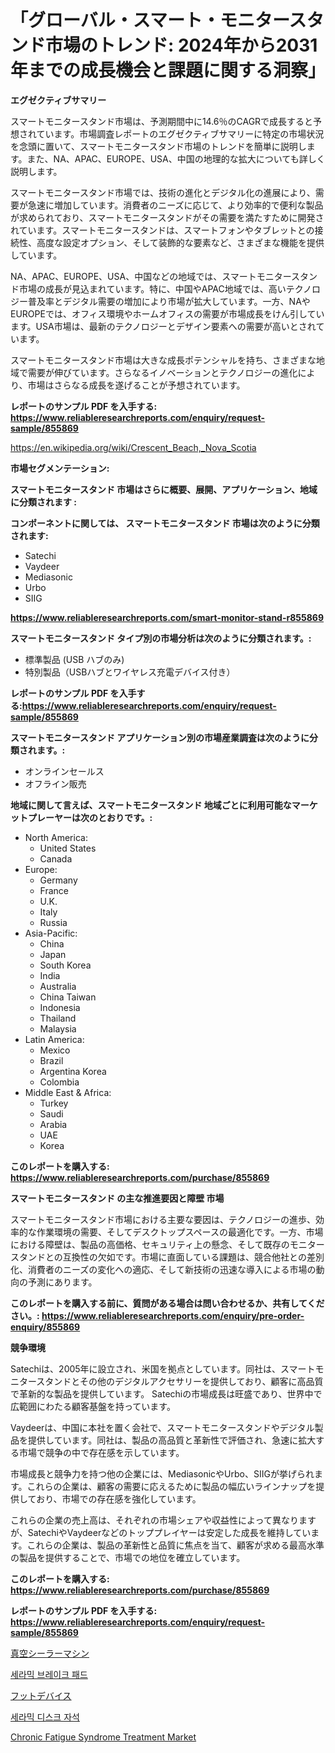 <p><h1>「グローバル・スマート・モニタースタンド市場のトレンド: 2024年から2031年までの成長機会と課題に関する洞察」</h1></p><p><strong>エグゼクティブサマリー</strong></p>
<p><p>スマートモニタースタンド市場は、予測期間中に14.6％のCAGRで成長すると予想されています。市場調査レポートのエグゼクティブサマリーに特定の市場状況を念頭に置いて、スマートモニタースタンド市場のトレンドを簡単に説明します。また、NA、APAC、EUROPE、USA、中国の地理的な拡大についても詳しく説明します。</p><p>スマートモニタースタンド市場では、技術の進化とデジタル化の進展により、需要が急速に増加しています。消費者のニーズに応じて、より効率的で便利な製品が求められており、スマートモニタースタンドがその需要を満たすために開発されています。スマートモニタースタンドは、スマートフォンやタブレットとの接続性、高度な設定オプション、そして装飾的な要素など、さまざまな機能を提供しています。</p><p>NA、APAC、EUROPE、USA、中国などの地域では、スマートモニタースタンド市場の成長が見込まれています。特に、中国やAPAC地域では、高いテクノロジー普及率とデジタル需要の増加により市場が拡大しています。一方、NAやEUROPEでは、オフィス環境やホームオフィスの需要が市場成長をけん引しています。USA市場は、最新のテクノロジーとデザイン要素への需要が高いとされています。</p><p>スマートモニタースタンド市場は大きな成長ポテンシャルを持ち、さまざまな地域で需要が伸びています。さらなるイノベーションとテクノロジーの進化により、市場はさらなる成長を遂げることが予想されています。</p></p>
<p><strong>レポートのサンプル PDF を入手する: <a href="https://www.reliableresearchreports.com/enquiry/request-sample/855869">https://www.reliableresearchreports.com/enquiry/request-sample/855869</a></strong></p>
<p><a href="https://en.wikipedia.org/wiki/Crescent_Beach,_Nova_Scotia">https://en.wikipedia.org/wiki/Crescent_Beach,_Nova_Scotia</a></p>
<p><strong>市場セグメンテーション:</strong></p>
<p><strong> スマートモニタースタンド 市場はさらに概要、展開、アプリケーション、地域に分類されます :</strong></p>
<p><strong>コンポーネントに関しては、 スマートモニタースタンド 市場は次のように分類されます:</strong></p>
<p><ul><li>Satechi</li><li>Vaydeer</li><li>Mediasonic</li><li>Urbo</li><li>SIIG</li></ul></p>
<p><strong><a href="https://www.reliableresearchreports.com/smart-monitor-stand-r855869">https://www.reliableresearchreports.com/smart-monitor-stand-r855869</a></strong></p>
<p><strong> スマートモニタースタンド タイプ別の市場分析は次のように分類されます。:</strong></p>
<p><ul><li>標準製品 (USB ハブのみ)</li><li>特別製品（USBハブとワイヤレス充電デバイス付き）</li></ul></p>
<p><strong>レポートのサンプル PDF を入手する:<a href="https://www.reliableresearchreports.com/enquiry/request-sample/855869">https://www.reliableresearchreports.com/enquiry/request-sample/855869</a></strong></p>
<p><strong> スマートモニタースタンド アプリケーション別の市場産業調査は次のように分類されます。:</strong></p>
<p><ul><li>オンラインセールス</li><li>オフライン販売</li></ul></p>
<p><strong>地域に関して言えば、スマートモニタースタンド 地域ごとに利用可能なマーケットプレーヤーは次のとおりです。:</strong></p>
<p><ul>
    <li>
        North America:
        <ul>
            <li>United States</li>
            <li>Canada</li>
        </ul>
    </li>
    <li>
        Europe:
        <ul>
            <li>Germany</li>
            <li>France</li>
            <li>U.K.</li>
            <li>Italy</li>
            <li>Russia</li>
        </ul>
    </li>
    <li>
        Asia-Pacific:
        <ul>
            <li>China</li>
            <li>Japan</li>
            <li>South Korea</li>
            <li>India</li>
            <li>Australia</li>
            <li>China Taiwan</li>
            <li>Indonesia</li>
            <li>Thailand</li>
            <li>Malaysia</li>
        </ul>
    </li>
    <li>
        Latin America:
        <ul>
            <li>Mexico</li>
            <li>Brazil</li>
            <li>Argentina Korea</li>
            <li>Colombia</li>
        </ul>
    </li>
    <li>
        Middle East & Africa:
        <ul>
            <li>Turkey</li>
            <li>Saudi</li>
            <li>Arabia</li>
            <li>UAE</li>
            <li>Korea</li>
        </ul>
    </li>
    </ul></p>
<p><strong>このレポートを購入する: <a href="https://www.reliableresearchreports.com/purchase/855869">https://www.reliableresearchreports.com/purchase/855869</a></strong></p>
<p><strong>スマートモニタースタンド の主な推進要因と障壁 市場</strong></p>
<p><p>スマートモニタースタンド市場における主要な要因は、テクノロジーの進歩、効率的な作業環境の需要、そしてデスクトップスペースの最適化です。一方、市場における障壁は、製品の高価格、セキュリティ上の懸念、そして既存のモニタースタンドとの互換性の欠如です。市場に直面している課題は、競合他社との差別化、消費者のニーズの変化への適応、そして新技術の迅速な導入による市場の動向の予測にあります。</p></p>
<p><strong>このレポートを購入する前に、質問がある場合は問い合わせるか、共有してください。: <a href="https://www.reliableresearchreports.com/enquiry/pre-order-enquiry/855869">https://www.reliableresearchreports.com/enquiry/pre-order-enquiry/855869</a></strong></p>
<p><strong>競争環境</strong></p>
<p><p>Satechiは、2005年に設立され、米国を拠点としています。同社は、スマートモニタースタンドとその他のデジタルアクセサリーを提供しており、顧客に高品質で革新的な製品を提供しています。 Satechiの市場成長は旺盛であり、世界中で広範囲にわたる顧客基盤を持っています。</p><p>Vaydeerは、中国に本社を置く会社で、スマートモニタースタンドやデジタル製品を提供しています。同社は、製品の高品質と革新性で評価され、急速に拡大する市場で競争の中で存在感を示しています。</p><p>市場成長と競争力を持つ他の企業には、MediasonicやUrbo、SIIGが挙げられます。これらの企業は、顧客の需要に応えるために製品の幅広いラインナップを提供しており、市場での存在感を強化しています。</p><p>これらの企業の売上高は、それぞれの市場シェアや収益性によって異なりますが、SatechiやVaydeerなどのトッププレイヤーは安定した成長を維持しています。これらの企業は、製品の革新性と品質に焦点を当て、顧客が求める最高水準の製品を提供することで、市場での地位を確立しています。</p></p>
<p><strong>このレポートを購入する: <a href="https://www.reliableresearchreports.com/purchase/855869">https://www.reliableresearchreports.com/purchase/855869</a></strong></p>
<p><strong>レポートのサンプル PDF を入手する: <a href="https://www.reliableresearchreports.com/enquiry/request-sample/855869">https://www.reliableresearchreports.com/enquiry/request-sample/855869</a></strong><strong></strong></p>
<p><p><a href="https://github.com/TerrellConn/Market-Research-Report-List-2/blob/main/158634445763.md">真空シーラーマシン</a></p><p><a href="https://github.com/shampaakter36/Market-Research-Report-List-2/blob/main/452103858006.md">세라믹 브레이크 패드</a></p><p><a href="https://github.com/schmahlson/Market-Research-Report-List-3/blob/main/805302145762.md">フットデバイス</a></p><p><a href="https://github.com/Nicolasrown5/Market-Research-Report-List-2/blob/main/205484458005.md">세라믹 디스크 자석</a></p><p><a href="https://github.com/arionmp/Market-Research-Report-List-4/blob/main/chronic-fatigue-syndrome-treatment-market.md">Chronic Fatigue Syndrome Treatment Market</a></p></p>